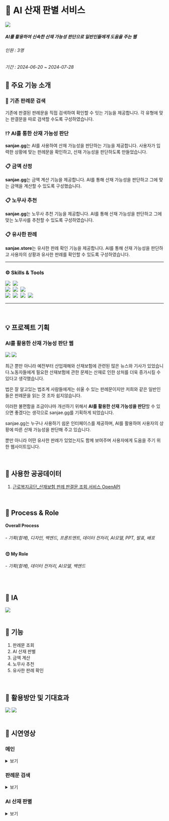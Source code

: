 # 💼 AI 산재 판별 서비스
 <img src="https://github.com/user-attachments/assets/87800d6d-4fe5-4271-83bb-95c7457ac8de">

##### AI를 활용하여 신속한 산재 가능성 판단으로 일반인들에게 도움을 주는 웹
###### 인원 : 3명
###### 기간 : 2024-06-20 ~ 2024-07-28

## 💼 주요 기능 소개

### 📑 기존 판례문 검색
기존에 판결된 판례문을 직접 검색하여 확인할 수 잇는 기능을 제공합니다.
각 유형에 맞는 판결문을 따로 검색할 수도록 구성하였습니다.

### ⁉️ AI를 통한 산재 가능성 판단
**sanjae.gg**는 AI를 사용하여 산재 가능성을 판단하는 기능을 제공합니다.
사용자가 입력한 상황에 맞는 판례문을 확인하고, 산재 가능성을 판단하도록 만들었습니다.

### 📋 금액 산정
**sanjae.gg**는 금액 계산 기능을 제공합니다.
AI를 통해 산재 가능성을 판단하고 그에 맞는 금액을 계산할 수 있도록 구성했습니다.

### 📋 노무사 추천
**sanjae.gg**는 노무사 추천 기능을 제공합니다.
AI를 통해 산재 가능성을 판단하고 그에 맞는 노무사를 추천할 수 있도록 구성하였습니다.

### 📋 유사한 판례
**sanjae.store**는 유사한 판례 확인 기능을 제공합니다.
AI를 통해 산재 가능성을 판단하고 사용자의 상황과 유사한 판례를 확인할 수 있도록 구성하였습니다.

--------------------
### ⚙️ Skills & Tools
  <img src="https://img.shields.io/badge/Git-F05032.svg?style=flat&logo=Git&logoColor=white" />&nbsp;
  <img src="https://img.shields.io/badge/Github-181717.svg?style=flat&logo=Github&logoColor=white" />&nbsp;
</br>
  <img src="https://img.shields.io/badge/Html5-E34F26?style=flat&logo=Html5&logoColor=white" />&nbsp;
  <img src="https://img.shields.io/badge/Css3-1572B6?style=flat&logo=Css3&logoColor=white" />&nbsp;
  <img src="https://img.shields.io/badge/JavaScript-F7DF1E?style=flat&logo=JavaScript&logoColor=white" />&nbsp;
</br>
  <img src="https://img.shields.io/badge/FastAPI-009688?style=flat-square&logo=FastAPI&logoColor=white"/>&nbsp;
  <img src="https://img.shields.io/badge/MondoDB-47A248.svg?style=flat&logo=MongoDB&logoColor=white" />&nbsp;
  <img src="https://img.shields.io/badge/VScode-0854C1.svg?style=flat&logo=VScode&logoColor=white" />&nbsp;
  <img src="https://img.shields.io/badge/Google Colab-F9AB00.svg?style=flat&logo=google colab&logoColor=white" />&nbsp;
  
--------------------

<br>

## 💡 프로젝트 기획

### AI를 활용한 산재 가능성 판단 웹

<img src="https://github.com/user-attachments/assets/e94ab2e2-5373-4edd-9577-fe249663e25f">

<img src="https://github.com/user-attachments/assets/1caf1a88-3f32-4091-8fd1-2086e89fe9eb">


최근 뿐만 아니라 예전부터 산업재해와 산재보험에 관련된 많은 뉴스와 기사가 있었습니다.노동자들에게 필요한 산재보험에 관한 문제는 산재로 인한 상처를 더욱 증가시킬 수 있다고 생각했습니다.

법은 잘 알고있는 법조계 사람들에게는 쉬울 수 있는 판례문이지만 저희와 같은 일반인들은 판례문을 읽는 것 조차 쉽지않습니다.

이러한 불편함을 조금이나마 개선하기 위해서 **AI를 활용한 산재 가능성을 판단**할 수 있으면 좋겠다는 생각으로 sanjae.gg를 기획하게 되었습니다.

sanjae.gg는 누구나 사용하기 쉽운 인터페이스를 제공하며, AI를 활용하여 사용자의 상황에 따른 산재 가능성을 판단해 주고 있습니다.

뿐만 아니라 어떤 유사한 판례가 있었는지도 함께 보여주며 사용자에게 도움을 주기 위한 웹사이트입니다.

<br>

## 📌 사용한 공공데이터
1. [근로복지공단_산재보험 판례 판결문 조회 서비스 OpenAPI](https://www.data.go.kr/data/15041878/openapi.do)

<br>

## 📌 Process & Role
#### Overall Process
###### - 기획(함께), 디자인, 백엔드, 프론트엔트, 데이터 전처리, AI모델, PPT, 발표, 배포
#### 😊 My Role
###### - 기획(함께), 데이터 전처리, AI모델, 백엔드

<br>

## 📌 IA
<img src="https://github.com/user-attachments/assets/b50d4b34-c104-468c-97ae-ae64a2d81a0a">

<br>
<br>

## 📌 기능
1. 판례문 조회
2. AI 산재 판별
3. 금액 계산
4. 노무사 추천
5. 유사한 판례 확인

<br>

## 📌 활용방안 및 기대효과
<img src="https://github.com/user-attachments/assets/813d3aa9-0ed2-4af9-96fc-6c8b35e015d2">
<img src="https://github.com/user-attachments/assets/d3b715d9-4e93-4f47-bf1a-14723bb9738c">


<br>
<br>

## 📌 시연영상
 
### 메인
<details>
<summary>보기</summary>
<img src="https://github.com/user-attachments/assets/1a391211-3642-478c-9b4d-0970de1c8a83" width="1000">
</details>

### 판례문 검색
<details>
<summary>보기</summary>
<img src="https://github.com/user-attachments/assets/f1a40e27-eb72-4e5d-bfcb-9271c3fd09ef" width="1000">
</details>

### AI 산재 판별
<details>
<summary>보기</summary>
<img src="https://github.com/user-attachments/assets/32589b9a-71c5-4f29-ad27-0dcec1ae40ca">
</details>
